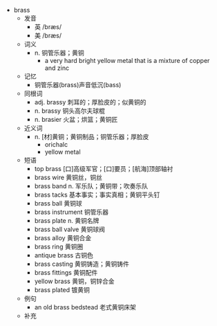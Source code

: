- brass
  - 发音
    - 英 /bræs/
    - 美 /bræs/
  - 词义
    - n. 铜管乐器；黄铜
      - a very hard bright yellow metal that is a mixture of  copper  and  zinc 
  - 记忆
    - 铜管乐器(brass)声音低沉(bass)
  - 同根词
    - adj. brassy 刺耳的；厚脸皮的；似黄铜的
    - n. brassy 铜头高尔夫球棍
    - n. brasier 火盆；烘篮；黄铜匠
  - 近义词
    - n. [材]黄铜；黄铜制品；铜管乐器；厚脸皮
      - orichalc
      - yellow metal
  - 短语
    - top brass [口]高级军官；[口]要员；[航海]顶部轴衬
    - brass wire 黄铜丝，铜丝
    - brass band n. 军乐队；黄铜带；吹奏乐队
    - brass tacks 基本事实；事实真相；黄铜平头钉
    - brass ball 黄铜球
    - brass instrument 铜管乐器
    - brass plate n. 黄铜名牌
    - brass ball valve 黄铜球阀
    - brass alloy 黄铜合金
    - brass ring 黄铜圈
    - antique brass 古铜色
    - brass casting 黄铜铸造；黄铜铸件
    - brass fittings 黄铜配件
    - yellow brass 黄铜，铜锌合金
    - brass plated 镀黄铜
  - 例句
    - an old brass bedstead 老式黄铜床架
  - 补充